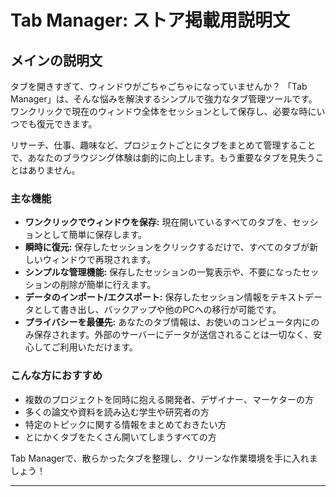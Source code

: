 # Tab Manager: ストア掲載用説明文

## メインの説明文

タブを開きすぎて、ウィンドウがごちゃごちゃになっていませんか？
「Tab Manager」は、そんな悩みを解決するシンプルで強力なタブ管理ツールです。ワンクリックで現在のウィンドウ全体をセッションとして保存し、必要な時にいつでも復元できます。

リサーチ、仕事、趣味など、プロジェクトごとにタブをまとめて管理することで、あなたのブラウジング体験は劇的に向上します。もう重要なタブを見失うことはありません。

### 主な機能

*   **ワンクリックでウィンドウを保存:** 現在開いているすべてのタブを、セッションとして簡単に保存します。
*   **瞬時に復元:** 保存したセッションをクリックするだけで、すべてのタブが新しいウィンドウで再現されます。
*   **シンプルな管理機能:** 保存したセッションの一覧表示や、不要になったセッションの削除が簡単に行えます。
*   **データのインポート/エクスポート:** 保存したセッション情報をテキストデータとして書き出し、バックアップや他のPCへの移行が可能です。
*   **プライバシーを最優先:** あなたのタブ情報は、お使いのコンピュータ内にのみ保存されます。外部のサーバーにデータが送信されることは一切なく、安心してご利用いただけます。

### こんな方におすすめ

*   複数のプロジェクトを同時に抱える開発者、デザイナー、マーケターの方
*   多くの論文や資料を読み込む学生や研究者の方
*   特定のトピックに関する情報をまとめておきたい方
*   とにかくタブをたくさん開いてしまうすべての方

Tab Managerで、散らかったタブを整理し、クリーンな作業環境を手に入れましょう！

---
